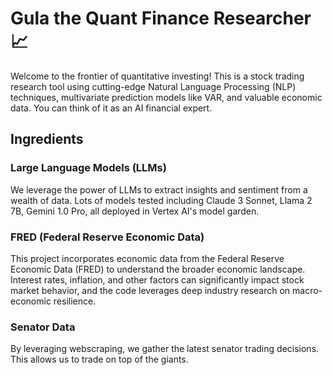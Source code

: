 # Gula the Quant Finance Researcher 📈
Welcome to the frontier of quantitative investing! This is a stock trading research tool using cutting-edge Natural Language Processing (NLP) techniques, multivariate prediction models like VAR, and valuable economic data. You can think of it as an AI financial expert.

## Ingredients
### Large Language Models (LLMs)
We leverage the power of LLMs to extract insights and sentiment from a wealth of data. Lots of models tested including Claude 3 Sonnet, Llama 2 7B, Gemini 1.0 Pro, all deployed in Vertex AI's model garden.

### FRED (Federal Reserve Economic Data)
This project incorporates economic data from the Federal Reserve Economic Data (FRED) to understand the broader economic landscape. Interest rates, inflation, and other factors can significantly impact stock market behavior, and the code leverages deep industry research on macro-economic resilience.

### Senator Data
By leveraging webscraping, we gather the latest senator trading decisions. This allows us to trade on top of the giants.